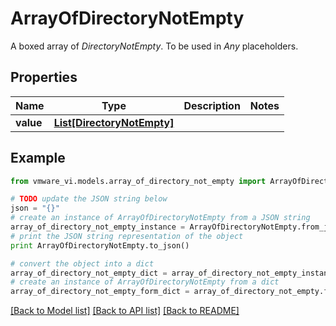 # ArrayOfDirectoryNotEmpty

A boxed array of *DirectoryNotEmpty*. To be used in *Any* placeholders. 

## Properties
Name | Type | Description | Notes
------------ | ------------- | ------------- | -------------
**value** | [**List[DirectoryNotEmpty]**](DirectoryNotEmpty.md) |  | 

## Example

```python
from vmware_vi.models.array_of_directory_not_empty import ArrayOfDirectoryNotEmpty

# TODO update the JSON string below
json = "{}"
# create an instance of ArrayOfDirectoryNotEmpty from a JSON string
array_of_directory_not_empty_instance = ArrayOfDirectoryNotEmpty.from_json(json)
# print the JSON string representation of the object
print ArrayOfDirectoryNotEmpty.to_json()

# convert the object into a dict
array_of_directory_not_empty_dict = array_of_directory_not_empty_instance.to_dict()
# create an instance of ArrayOfDirectoryNotEmpty from a dict
array_of_directory_not_empty_form_dict = array_of_directory_not_empty.from_dict(array_of_directory_not_empty_dict)
```
[[Back to Model list]](../README.md#documentation-for-models) [[Back to API list]](../README.md#documentation-for-api-endpoints) [[Back to README]](../README.md)


